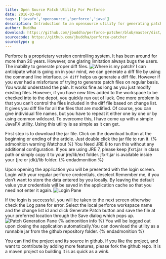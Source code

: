 ```yaml
---
title: Open Source Patch Utility For Perforce
date: 2016-03-08
tags: ['javafx','opensource','perforce','java']
description: Introduction to an opensource utility for generating patch files for pending changelists in perforce version controlling system
author: Buddha
download: https://github.com/jbuddha/perforce-patcher/blob/master/dist/perforce-patcher.jar?raw=true
sourcecode: https://github.com/jbuddha/perforce-patcher
sourcetype: g
---
```


Perforce is a proprietary version controlling system. It has been around for more than 20 years. However, one glaring limitation always bugs the users. The inability to generate proper diff files.
![Where is my patch?](https://farm2.staticflickr.com/1441/25563016955_8a691e760b_n.jpg)
I can anticipate what is going on in your mind, we can generate a diff file by using the command line interface. `p4 diff` helps us generate a diff file. However if you ever had a misfortune of trying to generate patch files on regular basis. You would understand the pain. It works fine as long as you just modify existing files. However, if you have new files added to the workspace to be checked into to the depot, you quickly run out of luck. One more problem is that you can’t control the files included in the diff file based on change list. It gives you diff file for all the files that are modified. Of course, you can give individual file names, but you have to repeat it either one by one or by using common wildcard. To overcome this, I have come up with a simple JavaFX utility.  Using this utility is as simple as it can get.
<!-- more -->

First step is to download the jar file. Click on the download button at the beginning or ending of the article. Just double click the jar file to run it.
{% admonition warning Watchout %}
You Need JRE 8 to run this without any additional configuration. If you are using JRE 7, please keep jfxrt.jar in class path or simply copy it to your jre/lib/ext folder. jfxrt.jar is available inside your {jre or jdk}/lib folder.
{% endadmonition %}

Upon opening the application you will be presented with the login screen. Login with your regular perforce credentials, deselect Remember me, if you don’t want to store the data entered by you locally. By leaving the default value your credentials will be saved in the application cache so that you need not enter it again.
![Login Pane](https://farm2.staticflickr.com/1626/25596793045_91c403dfd9_z.jpg)


 If the login is successful, you will be taken to the next screen otherwise check the Log pane for error. Select the local perforce workspace name and the change list id and click Generate Patch button and save the file at your preferred location through the Save dialog which pops up.
![Patch Generation Pane](https://farm2.staticflickr.com/1501/25229331639_f3324f01b4_z.jpg)
{% admonition info %}
You will be logged out upon closing the application automatically.You can download the utility as a runnable jar from the github repository folder.
{% endadmonition %}

You can find the project and its source in github. If you like the project, and want to contribute by adding more features, please fork the github repo. It is a maven project so building it is as quick as a wink.
